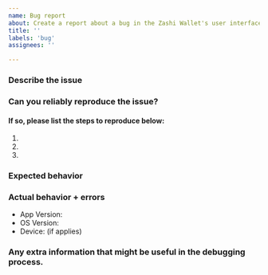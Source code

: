 ```yaml
---
name: Bug report
about: Create a report about a bug in the Zashi Wallet's user interface.
title: ''
labels: 'bug'
assignees: ''

---
```


<!--
This issue tracker is only for issues related to the Zashi Wallet's user interface.

For platform-specific issues, please instead use one of the following channels:

If you'd like to report a bug you encountered in the Zashi iOS Wallet, please
file a GitHub issue at https://github.com/Electric-Coin-Company/zashi-ios/issues/new?labels=bug&template=bug-report.md

If you'd like to report a bug you encountered in the Zashi Android Wallet, please
file a Github issue at https://github.com/Electric-Coin-Company/zashi-android/issues/new?labels=bug&template=bug-report.md

General Zcash questions and/or support requests and are best directed to either:
 * Zcash Forum: https://forum.zcashcommunity.com/
 * Discord Community: https://discord.io/zcash-community

If you wish to report a security issue, please follow our
[Responsible Disclosure guidelines](https://github.com/Electric-Coin-Company/zashi/blob/master/responsible_disclosure.md).
See the [Wallet App Threat Model](https://github.com/Electric-Coin-Company/zashi/blob/master/wallet_threat_model.md)
for more information about the security and privacy limitations of the wallets.
-->

### Describe the issue
<!-- Please provide a general summary of the issue you're experiencing -->

### Can you reliably reproduce the issue?
#### If so, please list the steps to reproduce below:
1.
2.
3.

### Expected behavior
<!-- Tell us what should happen -->

### Actual behavior + errors
<!-- Tell us what happens instead including any noticeable error output (any messages
displayed on-screen when e.g. a crash occurred) -->
<!-- Note: please do not include sensitive information. blur, scratch or annotate any
information like addresses, usernames, amounts or anything other that you might consider sensitive and it's not relevant to the problem you are reporting.  -->

- App Version:
- OS Version:
- Device: (if applies)

### Any extra information that might be useful in the debugging process.
<!-- Note: please do not include sensitive information. blur, scratch or
annotate any information like addresses, usernames, amounts or anything other
that you might consider sensitive and it's not relevant to the problem you are
reporting.-->

